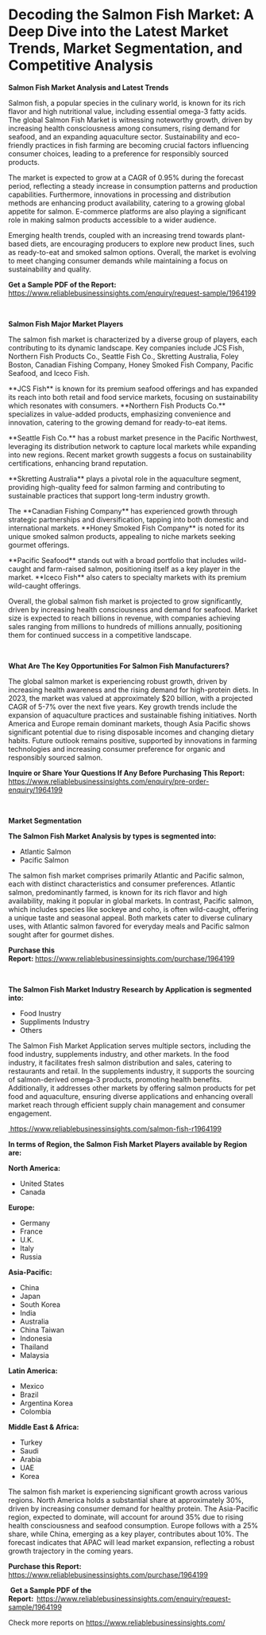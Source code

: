 <p><h1>Decoding the Salmon Fish Market: A Deep Dive into the Latest Market Trends, Market Segmentation, and Competitive Analysis</h1></p><p><strong>Salmon Fish Market Analysis and Latest Trends</strong></p>
<p><p>Salmon fish, a popular species in the culinary world, is known for its rich flavor and high nutritional value, including essential omega-3 fatty acids. The global Salmon Fish Market is witnessing noteworthy growth, driven by increasing health consciousness among consumers, rising demand for seafood, and an expanding aquaculture sector. Sustainability and eco-friendly practices in fish farming are becoming crucial factors influencing consumer choices, leading to a preference for responsibly sourced products.</p><p>The market is expected to grow at a CAGR of 0.95% during the forecast period, reflecting a steady increase in consumption patterns and production capabilities. Furthermore, innovations in processing and distribution methods are enhancing product availability, catering to a growing global appetite for salmon. E-commerce platforms are also playing a significant role in making salmon products accessible to a wider audience. </p><p>Emerging health trends, coupled with an increasing trend towards plant-based diets, are encouraging producers to explore new product lines, such as ready-to-eat and smoked salmon options. Overall, the market is evolving to meet changing consumer demands while maintaining a focus on sustainability and quality.</p></p>
<p><strong>Get a Sample PDF of the Report:&nbsp;</strong> <a href="https://www.reliablebusinessinsights.com/enquiry/request-sample/1964199?utm_campaign=2397&utm_medium=2&utm_source=Github&utm_content=ia&utm_term=14022025&utm_id=salmon-fish">https://www.reliablebusinessinsights.com/enquiry/request-sample/1964199</a></p>
<p>&nbsp;</p>
<p><strong>Salmon Fish Major Market Players</strong></p>
<p><p>The salmon fish market is characterized by a diverse group of players, each contributing to its dynamic landscape. Key companies include JCS Fish, Northern Fish Products Co., Seattle Fish Co., Skretting Australia, Foley Boston, Canadian Fishing Company, Honey Smoked Fish Company, Pacific Seafood, and Iceco Fish.</p><p>**JCS Fish** is known for its premium seafood offerings and has expanded its reach into both retail and food service markets, focusing on sustainability which resonates with consumers. **Northern Fish Products Co.** specializes in value-added products, emphasizing convenience and innovation, catering to the growing demand for ready-to-eat items.</p><p>**Seattle Fish Co.** has a robust market presence in the Pacific Northwest, leveraging its distribution network to capture local markets while expanding into new regions. Recent market growth suggests a focus on sustainability certifications, enhancing brand reputation.</p><p>**Skretting Australia** plays a pivotal role in the aquaculture segment, providing high-quality feed for salmon farming and contributing to sustainable practices that support long-term industry growth.</p><p>The **Canadian Fishing Company** has experienced growth through strategic partnerships and diversification, tapping into both domestic and international markets. **Honey Smoked Fish Company** is noted for its unique smoked salmon products, appealing to niche markets seeking gourmet offerings.</p><p>**Pacific Seafood** stands out with a broad portfolio that includes wild-caught and farm-raised salmon, positioning itself as a key player in the market. **Iceco Fish** also caters to specialty markets with its premium wild-caught offerings.</p><p>Overall, the global salmon fish market is projected to grow significantly, driven by increasing health consciousness and demand for seafood. Market size is expected to reach billions in revenue, with companies achieving sales ranging from millions to hundreds of millions annually, positioning them for continued success in a competitive landscape.</p></p>
<p>&nbsp;</p>
<p><strong>What Are The Key Opportunities For Salmon Fish Manufacturers?</strong></p>
<p><p>The global salmon market is experiencing robust growth, driven by increasing health awareness and the rising demand for high-protein diets. In 2023, the market was valued at approximately $20 billion, with a projected CAGR of 5-7% over the next five years. Key growth trends include the expansion of aquaculture practices and sustainable fishing initiatives. North America and Europe remain dominant markets, though Asia Pacific shows significant potential due to rising disposable incomes and changing dietary habits. Future outlook remains positive, supported by innovations in farming technologies and increasing consumer preference for organic and responsibly sourced salmon.</p></p>
<p><strong>Inquire or Share Your Questions If Any Before Purchasing This Report:</strong> <a href="https://www.reliablebusinessinsights.com/enquiry/pre-order-enquiry/1964199?utm_campaign=2397&utm_medium=2&utm_source=Github&utm_content=ia&utm_term=14022025&utm_id=salmon-fish">https://www.reliablebusinessinsights.com/enquiry/pre-order-enquiry/1964199</a></p>
<p>&nbsp;</p>
<p><strong>Market Segmentation</strong></p>
<p><strong>The Salmon Fish Market Analysis by types is segmented into:</strong></p>
<p><ul><li>Atlantic Salmon</li><li>Pacific Salmon</li></ul></p>
<p><p>The salmon fish market comprises primarily Atlantic and Pacific salmon, each with distinct characteristics and consumer preferences. Atlantic salmon, predominantly farmed, is known for its rich flavor and high availability, making it popular in global markets. In contrast, Pacific salmon, which includes species like sockeye and coho, is often wild-caught, offering a unique taste and seasonal appeal. Both markets cater to diverse culinary uses, with Atlantic salmon favored for everyday meals and Pacific salmon sought after for gourmet dishes.</p></p>
<p><strong>Purchase this Report:&nbsp;</strong><a href="https://www.reliablebusinessinsights.com/purchase/1964199?utm_campaign=2397&utm_medium=2&utm_source=Github&utm_content=ia&utm_term=14022025&utm_id=salmon-fish">https://www.reliablebusinessinsights.com/purchase/1964199</a></p>
<p>&nbsp;</p>
<p><strong>The Salmon Fish Market Industry Research by Application is segmented into:</strong></p>
<p><ul><li>Food Inustry</li><li>Suppliments Industry</li><li>Others</li></ul></p>
<p><p>The Salmon Fish Market Application serves multiple sectors, including the food industry, supplements industry, and other markets. In the food industry, it facilitates fresh salmon distribution and sales, catering to restaurants and retail. In the supplements industry, it supports the sourcing of salmon-derived omega-3 products, promoting health benefits. Additionally, it addresses other markets by offering salmon products for pet food and aquaculture, ensuring diverse applications and enhancing overall market reach through efficient supply chain management and consumer engagement.</p></p>
<p><a href="https://www.reliablebusinessinsights.com/salmon-fish-r1964199?utm_campaign=2397&utm_medium=2&utm_source=Github&utm_content=ia&utm_term=14022025&utm_id=salmon-fish">&nbsp;https://www.reliablebusinessinsights.com/salmon-fish-r1964199</a></p>
<p><strong>In terms of Region, the Salmon Fish Market Players available by Region are:</strong></p>
<p>
    <p> <strong> North America: </strong>
        <ul>
            <li>United States</li>
            <li>Canada</li>
        </ul>
        </p> 
    <p> <strong> Europe: </strong>
        <ul>
            <li>Germany</li>
            <li>France</li>
            <li>U.K.</li>
            <li>Italy</li>
            <li>Russia</li>
        </ul>
        </p> 
    <p> <strong> Asia-Pacific: </strong>
        <ul>
            <li>China</li>
            <li>Japan</li>
            <li>South Korea</li>
            <li>India</li>
            <li>Australia</li>
            <li>China Taiwan</li>
            <li>Indonesia</li>
            <li>Thailand</li>
            <li>Malaysia</li>
        </ul>
        </p> 
    <p> <strong> Latin America: </strong>
        <ul>
            <li>Mexico</li>
            <li>Brazil</li>
            <li>Argentina Korea</li>
            <li>Colombia</li>
        </ul>
        </p> 
    <p> <strong> Middle East & Africa: </strong>
        <ul>
            <li>Turkey</li>
            <li>Saudi</li>
            <li>Arabia</li>
            <li>UAE</li>
            <li>Korea</li>
        </ul>
    </p>
    </p>
<p><p>The salmon fish market is experiencing significant growth across various regions. North America holds a substantial share at approximately 30%, driven by increasing consumer demand for healthy protein. The Asia-Pacific region, expected to dominate, will account for around 35% due to rising health consciousness and seafood consumption. Europe follows with a 25% share, while China, emerging as a key player, contributes about 10%. The forecast indicates that APAC will lead market expansion, reflecting a robust growth trajectory in the coming years.</p></p>
<p><strong>Purchase this Report: </strong><a href="https://www.reliablebusinessinsights.com/purchase/1964199?utm_campaign=2397&utm_medium=2&utm_source=Github&utm_content=ia&utm_term=14022025&utm_id=salmon-fish">https://www.reliablebusinessinsights.com/purchase/1964199</a></p>
<p>&nbsp;<strong>Get a Sample PDF of the Report:&nbsp;&nbsp;</strong><a href="https://www.reliablebusinessinsights.com/enquiry/request-sample/1964199?utm_campaign=2397&utm_medium=2&utm_source=Github&utm_content=ia&utm_term=14022025&utm_id=salmon-fish">https://www.reliablebusinessinsights.com/enquiry/request-sample/1964199</a></p>
<p><strong></strong></p>
<p>Check more reports on <a href="https://www.reliablebusinessinsights.com/?utm_campaign=2397&utm_medium=2&utm_source=Github&utm_content=ia&utm_term=14022025&utm_id=salmon-fish">https://www.reliablebusinessinsights.com/</a></p>